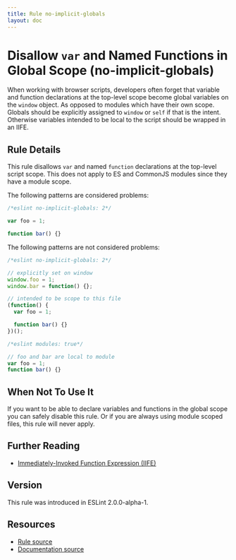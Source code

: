 ```yaml
---
title: Rule no-implicit-globals
layout: doc
---
```

<!-- Note: No pull requests accepted for this file. See README.md in the root directory for details. -->

# Disallow `var` and Named Functions in Global Scope (no-implicit-globals)

When working with browser scripts, developers often forget that variable and function declarations at the top-level scope become global variables on the `window` object. As opposed to modules which have their own scope. Globals should be explicitly assigned to `window` or `self` if that is the intent. Otherwise variables intended to be local to the script should be wrapped in an IIFE.

## Rule Details

This rule disallows `var` and named `function` declarations at the top-level script scope. This does not apply to ES and CommonJS modules since they have a module scope.

The following patterns are considered problems:

```js
/*eslint no-implicit-globals: 2*/

var foo = 1;

function bar() {}
```

The following patterns are not considered problems:

```js
/*eslint no-implicit-globals: 2*/

// explicitly set on window
window.foo = 1;
window.bar = function() {};

// intended to be scope to this file
(function() {
  var foo = 1;

  function bar() {}
})();
```

```js
/*eslint modules: true*/

// foo and bar are local to module
var foo = 1;
function bar() {}
```

## When Not To Use It

If you want to be able to declare variables and functions in the global scope you can safely disable this rule. Or if you are always using module scoped files, this rule will never apply.

## Further Reading

* [Immediately-Invoked Function Expression (IIFE)](http://benalman.com/news/2010/11/immediately-invoked-function-expression/)

## Version

This rule was introduced in ESLint 2.0.0-alpha-1.

## Resources

* [Rule source](https://github.com/eslint/eslint/tree/master/lib/rules/no-implicit-globals.js)
* [Documentation source](https://github.com/eslint/eslint/tree/master/docs/rules/no-implicit-globals.md)
